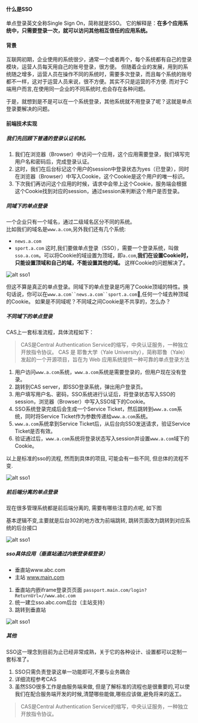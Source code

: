 
#### 什么是SSO

单点登录英文全称Single Sign On，简称就是SSO。
它的解释是：**在多个应用系统中，只需要登录一次，就可以访问其他相互信任的应用系统。**

#### 背景
互联网初期，企业使用的系统很少，通常一个或者两个，每个系统都有自己的登录模块，运营人员每天用自己的账号登录，很方便。
但随着企业的发展，用到的系统随之增多，运营人员在操作不同的系统时，需要多次登录，而且每个系统的账号都不一样，这对于运营人员来说，很不方便。其实不只是运营的不方便.
而对于C端用户而言,在使用同一企业的不同系统时,也会存在各种问题。

于是，就想到是不是可以在一个系统登录，其他系统就不用登录了呢？这就是单点登录要解决的问题。

#### 前端技术实现

##### 我们先回顾下普通的登录认证机制。

1. 我们在浏览器（Browser）中访问一个应用，这个应用需要登录，我们填写完用户名和密码后，完成登录认证。
2. 这时，我们在后台标记这个用户的session中登录状态为yes（已登录），同时在浏览器（Browser）中写入Cookie，这个Cookie是这个用户的唯一标识。
3. 下次我们再访问这个应用的时候，请求中会带上这个Cookie，服务端会根据这个Cookie找到对应的session，通过session来判断这个用户是否登录。

##### 同域下的单点登录

一个企业只有一个域名，通过二级域名区分不同的系统。  
比如我们的域名是`www.a.com`,另外我们还有几个系统:
+ `news.a.com`
+ `sport.a.com`
这时,我们要做单点登录（SSO），需要一个登录系统，叫做`sso.a.com`。可以将Cookie的域设置为顶域，即`a.com`,**我们在设置Cookie时，只能设置顶域和自己的域，不能设置其他的域。** 这样Cookie的问题解决了。

![alt sso1](./img/sso1.png)

但这不算是真正的单点登录。同域下的单点登录是巧用了Cookie顶域的特性。换句话说，你可以在`www.a.com``news.a.com``sport.a.com`,任何一个域去种顶域的Cookie。
如果是不同域呢？不同域之间Cookie是不共享的，怎么办？

##### 不同域下的单点登录

CAS上一套标准流程，具体流程如下：
> CAS是Central Authentication Service的缩写，中央认证服务，一种独立开放指令协议。
> CAS 是 耶鲁大学（Yale University），简称耶鲁（Yale）发起的一个开源项目，旨在为 Web 应用系统提供一种可靠的单点登录方法

1. 用户访问`www.a.com`系统，`www.a.com`系统是需要登录的，但用户现在没有登录。
2. 跳转到CAS server，即SSO登录系统，弹出用户登录页。
3. 用户填写用户名、密码，SSO系统进行认证后，将登录状态写入SSO的session，浏览器（Browser）中写入SSO域下的Cookie。
4. SSO系统登录完成后会生成一个Service Ticket，然后跳转到`www.a.com`系统，同时将Service Ticket作为参数传递给`www.a.com`系统。
5. `www.a.com`系统拿到Service Ticket后，从后台向SSO发送请求，验证Service Ticket是否有效。
6. 验证通过后，`www.a.com`系统将登录状态写入session并设置`www.a.com`域下的Cookie。

以上是标准的sso的流程, 然而到具体的项目, 可能会有一些不同, 但总体的流程不变.

![alt sso1](./img/sso2.png)

##### 前后端分离的单点登录

现在很多管理系统都是前后端分离的, 需要有哪些注意的点呢, 如下图

基本逻辑不变,主要就是后台302的地方改为前端跳转, 跳转页面改为跳转到对应系统的后台接口

![alt sso1](./img/sso3.png)

##### sso具体应用（垂直站通过内嵌登录框登录）

+ 垂直站www.abc.com
+ 主站 www.main.com

1. 垂直站内嵌iframe登录页页面 `passport.main.com/login?ReturnUrl=//www.abc.com`
2. 统一建立sso.abc.com后台（主站支持）
3. 跳转到垂直站

![alt sso1](./img/sso4.png)


##### 其他

SSO这一理念到目前为止已经非常成熟，关于它的各种设计、设置都可以定制一套标准了。
1. SSO只需负责登录这单一功能即可,不要与业务耦合
2. 详细流程参考CAS
3. 虽然SSO很多工作是由服务端来做, 但是了解标准的流程也是很重要的,可以使我们在配合服务端开发的时候,清楚哪些能做,哪些应该做,避免将来的返工。

> CAS是Central Authentication Service的缩写，中央认证服务，一种独立开放指令协议。












